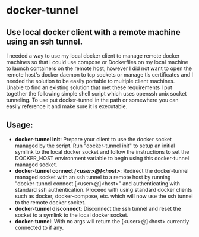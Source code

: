 # docker-tunnel
## Use local docker client with a remote machine using an ssh tunnel.

I needed a way to use my local docker client to manage remote docker machines so that I could use compose or Dockerfiles on my local machine to launch containers on the remote host, however I did not want to open the remote host's docker daemon to tcp sockets or manage tls certificates and I needed the solution to be easily portable to multiple client machines.  Unable to find an existing solution that met these requirements I put together the following simple shell script which uses openssh unix socket tunneling. To use put docker-tunnel in the path or somewhere you can easily reference it and make sure it is executable.

## Usage:

- **docker-tunnel init**: Prepare your client to use the docker socket managed by the script.  Run "docker-tunnel init" to setup an initial symlink to the local docker socket and follow the instructions to set the DOCKER_HOST environment variable to begin using this docker-tunnel managed socket.
- **docker-tunnel connect _\[\<user\>@\]\<host\>_**: Redirect the docker-tunnel managed socket with an ssh tunnel to a remote host by running "docker-tunnel connect \[\<user\>@\]\<host\>" and authenticating with standard ssh authentication.  Proceed with using standard docker clients such as docker, docker-compose, etc. which will now use the ssh tunnel to the remote docker socket.
- **docker-tunnel disconnect**: Disconnect the ssh tunnel and reset the socket to a symlink to the local docker socket.
- **docker-tunnel**: With no args will return the \[\<user\>@\]\<host\> currently connected to if any.

